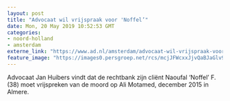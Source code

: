 ```yaml
---
layout: post
title: "Advocaat wil vrijspraak voor 'Noffel’"
date: Mon, 20 May 2019 10:52:53 GMT
categories: 
- noord-holland 
- amsterdam 
externe_link: "https://www.ad.nl/amsterdam/advocaat-wil-vrijspraak-voor-noffel~a932f43a/"
feature_image: "https://images0.persgroep.net/rcs/mcjJFWcxxJjvQaBJaGlv9DDUUlg/diocontent/148415487/_fitwidth/400/?appId=21791a8992982cd8da851550a453bd7f&quality=0.7"
---
```


Advocaat Jan Huibers vindt dat de rechtbank zijn cliënt Naoufal ‘Noffel’ F. (38) moet vrijspreken van de moord op Ali Motamed, december 2015 in Almere.
